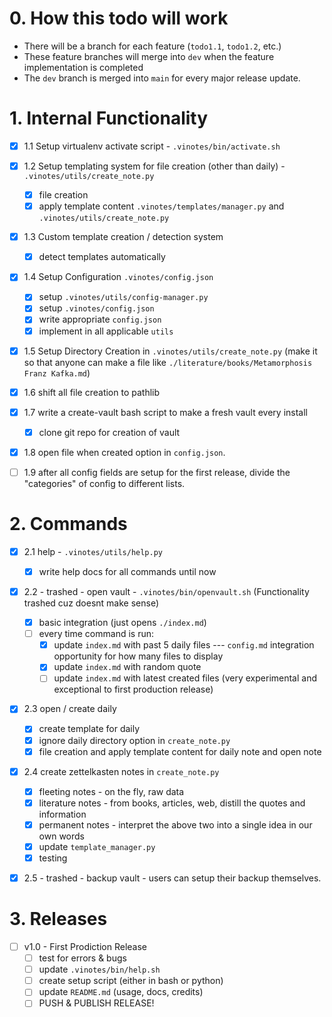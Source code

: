# 0. How this todo will work

- There will be a branch for each feature (`todo1.1`, `todo1.2`, etc.)
- These feature branches will merge into `dev` when the feature implementation is completed
- The `dev` branch is merged into `main` for every major release update.

# 1. Internal Functionality

- [x] 1.1 Setup virtualenv activate script - `.vinotes/bin/activate.sh`

- [x] 1.2 Setup templating system for file creation (other than daily) - `.vinotes/utils/create_note.py`

  - [x] file creation
  - [x] apply template content `.vinotes/templates/manager.py` and `.vinotes/utils/create_note.py`

- [x] 1.3 Custom template creation / detection system

  - [x] detect templates automatically

- [x] 1.4 Setup Configuration `.vinotes/config.json`

  - [x] setup `.vinotes/utils/config-manager.py`
  - [x] setup `.vinotes/config.json`
  - [x] write appropriate `config.json`
  - [x] implement in all applicable `utils`

- [x] 1.5 Setup Directory Creation in `.vinotes/utils/create_note.py` (make it so that anyone can make a file like `./literature/books/Metamorphosis Franz Kafka.md`)

- [x] 1.6 shift all file creation to pathlib

- [x] 1.7 write a create-vault bash script to make a fresh vault every install

  - [x] clone git repo for creation of vault

- [x] 1.8 open file when created option in `config.json`.

- [ ] 1.9 after all config fields are setup for the first release, divide the "categories" of config to different lists.

# 2. Commands

- [x] 2.1 help - `.vinotes/utils/help.py`

  - [x] write help docs for all commands until now

- [x] 2.2 - trashed - open vault - `.vinotes/bin/openvault.sh` (Functionality trashed cuz doesnt make sense)

  - [x] basic integration (just opens `./index.md`)
  - [ ] every time command is run:
    - [x] update `index.md` with past 5 daily files --- `config.md` integration opportunity for how many files to display
    - [x] update `index.md` with random quote
    - [ ] update `index.md` with latest created files (very experimental and exceptional to first production release)

- [x] 2.3 open / create daily

  - [x] create template for daily
  - [x] ignore daily directory option in `create_note.py`
  - [x] file creation and apply template content for daily note and open note

- [x] 2.4 create zettelkasten notes in `create_note.py`

  - [x] fleeting notes - on the fly, raw data
  - [x] literature notes - from books, articles, web, distill the quotes and information
  - [x] permanent notes - interpret the above two into a single idea in our own words
  - [x] update `template_manager.py`
  - [x] testing

- [x] 2.5 - trashed - backup vault - users can setup their backup themselves.

# 3. Releases

- [ ] v1.0 - First Prodiction Release
  - [ ] test for errors & bugs
  - [ ] update `.vinotes/bin/help.sh`
  - [ ] create setup script (either in bash or python)
  - [ ] update `README.md` (usage, docs, credits)
  - [ ] PUSH & PUBLISH RELEASE!
